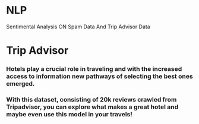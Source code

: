 # NLP
Sentimental Analysis ON Spam Data And Trip Advisor Data
# Trip Advisor
### Hotels play a crucial role in traveling and with the increased access to information new pathways of selecting the best ones emerged.
### With this dataset, consisting of 20k reviews crawled from Tripadvisor, you can explore what makes a great hotel and maybe even use this model in your travels!
